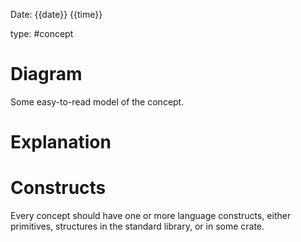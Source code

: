 Date: {{date}} {{time}}

type: #concept


# Diagram
Some easy-to-read model of the concept.

# Explanation


# Constructs
Every concept should have one or more language constructs, either primitives, structures in the standard library, or in some crate.
